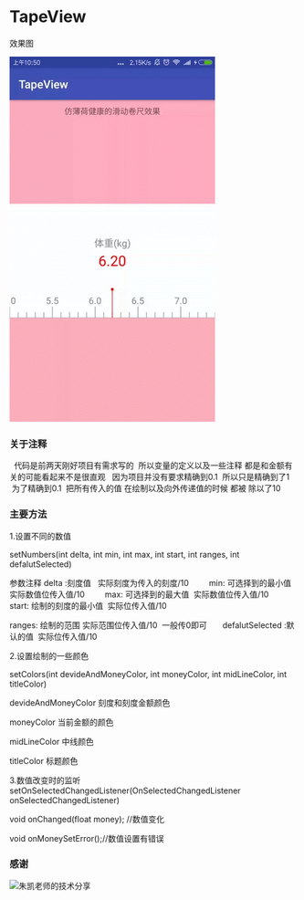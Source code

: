 # TapeView


效果图

![image](effect.gif)

### 关于注释
   代码是前两天刚好项目有需求写的  所以变量的定义以及一些注释 都是和金额有关的可能看起来不是很直观
   因为项目并没有要求精确到0.1  所以只是精确到了1  为了精确到0.1  把所有传入的值 在绘制以及向外传递值的时候 都被 除以了10

### 主要方法
1.设置不同的数值

setNumbers(int delta, int min, int max, int start, int ranges, int defalutSelected)

参数注释 delta :刻度值   实际刻度为传入的刻度/10
        
min: 可选择到的最小值 实际数值位传入值/10
        
max: 可选择到的最大值  实际数值位传入值/10
        
start: 绘制的刻度的最小值  实际位传入值/10

ranges: 绘制的范围 实际范围位传入值/10  一般传0即可
       
defalutSelected :默认的值  实际位传入值/10


2.设置绘制的一些颜色

setColors(int devideAndMoneyColor, int moneyColor, int midLineColor, int titleColor)

devideAndMoneyColor 刻度和刻度金额颜色

moneyColor          当前金额的颜色

midLineColor        中线颜色

titleColor          标题颜色


3.数值改变时的监听
setOnSelectedChangedListener(OnSelectedChangedListener onSelectedChangedListener)

void onChanged(float money); //数值变化

void onMoneySetError();//数值设置有错误


### 感谢

![朱凯老师的技术分享](http://hencoder.com/)
